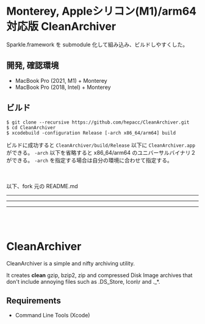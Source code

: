 # Monterey, Appleシリコン(M1)/arm64 対応版 CleanArchiver
Sparkle.framework を submodule 化して組み込み、ビルドしやすくした。

## 開発, 確認環境
- MacBook Pro (2021, M1) + Monterey
- MacBook Pro (2018, Intel) + Monterey

## ビルド
```
$ git clone --recursive https://github.com/hepacc/CleanArchiver.git
$ cd CleanArchiver
$ xcodebuild -configuration Release [-arch x86_64/arm64] build
```
ビルドに成功すると `CleanArchiver/build/Release` 以下に `CleanArchiver.app` ができる。
`-arch` 以下を省略すると x86_64/arm64 のユニバーサルバイナリ２ができる。
`-arch` を指定する場合は自分の環境に合わせて指定する。

<br>
<br>
以下、fork 元の README.md

---
---
---
<br>
<br>

# CleanArchiver

CleanArchiver is a simple and nifty archiving utility.

It creates **clean** gzip, bzip2, zip and compressed Disk Image archives
that don't include annoying files such as .DS_Store, Icon\r and .\_\*.


## Requirements

* Command Line Tools (Xcode)
